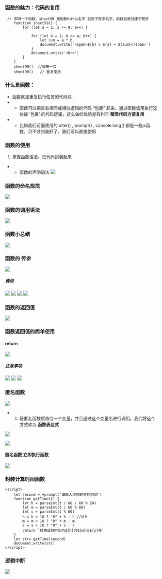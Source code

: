 ### 函数的魅力：代码的复用  

     // 声明一个函数，sheet99 是函数叫什么名字 就是子程序名字，函数就是创建子程序
        function sheet99() {
            for (let a = 1; a <= 9; a++) {

                for (let b = 1; b <= a; b++) {
                    let sum = a * b
                    document.write(`<span>${b} x ${a} = ${sum}</span>`)
                }
                document.write('<br>')
            }
        }
        sheet99()  //调用一次
        sheet99()   // 重复使用

### 什么是函数：
+ 函数就是重复执行任务的代码块
+  + 函数可以把具有相同或相似逻辑的代码 “包裹” 起来，通过函数调用执行这些被 ‘包裹’ 的代码逻辑，这么做的优势是有利于 **精简代码方便复用**
+  + 比如我们前面使用的 alter() , prompt() , console.long() 都是一些js函数，只不过封装好了，我们可以直接使用

### 函数的使用
1. 掌握函数语法，把代码封装起来
 + + 函数的声明语法
 ![](//%E5%87%BD%E6%95%B0/images/%E5%87%BD%E6%95%B0%E7%9A%84%E5%A3%B0%E6%98%8E%E8%AF%AD%E6%B3%95.png)

 ### 函数的命名规范
 ![](//%E5%87%BD%E6%95%B0/images/%E5%87%BD%E6%95%B0%E5%91%BD%E5%90%8D%E8%A7%84%E8%8C%83.png)

 ### 函数的调用语法
 ![](/%E5%87%BD%E6%95%B0/images/%E8%B0%83%E7%94%A8%E6%96%B9%E6%B3%95.png)

 ### 函数小总结
 ![](../images/%E5%87%BD%E6%95%B0%E7%9A%84%E6%80%BB%E7%BB%93.png)

 ###  函数的 传参
![](/%E5%87%BD%E6%95%B0/images/%E5%87%BD%E6%95%B0%E4%BC%A0%E5%8F%82.png)
##### 调用
![](/%E5%87%BD%E6%95%B0/images/%E8%B0%83%E7%94%A8%E4%BC%A0%E5%8F%82.png)
![](/%E5%87%BD%E6%95%B0/images/%E5%B0%8F%E5%AE%9E%E4%BE%8B.png)
![](/%E5%87%BD%E6%95%B0/images/%E5%8F%82%E6%95%B0%E4%BC%A0%E9%80%92.png)
![](/%E5%87%BD%E6%95%B0/images/%E9%BB%98%E8%AE%A4%E5%80%BC.png)

### 函数的返回值
![](/%E5%87%BD%E6%95%B0/images/%E5%87%BD%E6%95%B0%E8%BF%94%E5%9B%9E%E5%80%BC.png)
### 函数返回值的简单使用
#### return
![](/%E5%87%BD%E6%95%B0/images/%E5%87%BD%E6%95%B0%E8%BF%94%E5%9B%9E%E5%80%BC%E7%AE%80%E5%8D%95%E4%BD%BF%E7%94%A8.png)

##### 注意事项
![](/%E5%87%BD%E6%95%B0/images/%E6%B3%A8%E6%84%8F.png)
![](/%E5%87%BD%E6%95%B0/images/%E8%BF%94%E5%9B%9E%E5%80%BC.png)
![](/%E5%87%BD%E6%95%B0/images/%E8%A1%A5%E5%85%85.png)

### 匿名函数
![](/%E5%87%BD%E6%95%B0/images/%E5%8C%BF%E5%90%8D%E5%87%BD%E6%95%B0.png)

 +  1. 将匿名函数赋值给一个变量，并且通过这个变量名进行调用，我们将这个方式称为 **函数表达式** 

![](/%E5%87%BD%E6%95%B0/images/%E5%8C%BF%E5%90%8D%E6%96%B9%E5%BC%8F.png)

![](/%E5%87%BD%E6%95%B0/images/%E5%8C%BF%E5%90%8D%E5%87%BD%E6%95%B0%E7%9A%84%E7%94%A8%E6%B3%95.png)

#### 匿名函数 立即执行函数
![](/%E5%87%BD%E6%95%B0/images/%E7%AB%8B%E5%8D%B3%E6%89%A7%E8%A1%8C%E5%87%BD%E6%95%B0.png)

### 封装计算时间函数
    <script>
        let second = +prompt('请输入你想转换的时间')
        function getTime(t) {
            let h = parseInt(t / 60 / 60 % 24)
            let m = parseInt(t / 60 % 60)
            let s = parseInt(t % 60)
            h = h < 10 ? "0" + h : h //补0
            m = m < 10 ? "0" + m : m
            s = s < 10 ? "0" + s : s
            return `转换后的时间为${h}时${m}分${s}秒`
        }
        let str= getTime(second)
        document.write(str)
    </script>

### 逻辑中断
![](/%E5%87%BD%E6%95%B0/images/%E9%80%BB%E8%BE%91%E4%B8%AD%E6%96%AD.png)